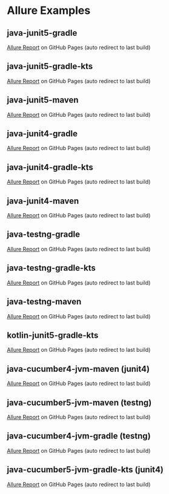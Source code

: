 # Allure Examples

## java-junit5-gradle
[Allure Report](https://simple-elf.github.io/allure-examples/java-junit5-gradle/) on GitHub Pages (auto redirect to last build)

## java-junit5-gradle-kts
[Allure Report](https://simple-elf.github.io/allure-examples/java-junit5-gradle-kts/) on GitHub Pages (auto redirect to last build)

## java-junit5-maven
[Allure Report](https://simple-elf.github.io/allure-examples/java-junit5-maven/) on GitHub Pages (auto redirect to last build)

## java-junit4-gradle
[Allure Report](https://simple-elf.github.io/allure-examples/java-junit4-gradle/) on GitHub Pages (auto redirect to last build)

## java-junit4-gradle-kts
[Allure Report](https://simple-elf.github.io/allure-examples/java-junit4-gradle-kts/) on GitHub Pages (auto redirect to last build)

## java-junit4-maven
[Allure Report](https://simple-elf.github.io/allure-examples/java-junit4-maven/) on GitHub Pages (auto redirect to last build)

## java-testng-gradle
[Allure Report](https://simple-elf.github.io/allure-examples/java-testng-gradle/) on GitHub Pages (auto redirect to last build)

## java-testng-gradle-kts
[Allure Report](https://simple-elf.github.io/allure-examples/java-testng-gradle-kts/) on GitHub Pages (auto redirect to last build)

## java-testng-maven
[Allure Report](https://simple-elf.github.io/allure-examples/java-testng-maven/) on GitHub Pages (auto redirect to last build)

## kotlin-junit5-gradle-kts
[Allure Report](https://simple-elf.github.io/allure-examples/kotlin-junit5-gradle-kts/) on GitHub Pages (auto redirect to last build)

## java-cucumber4-jvm-maven (junit4)
[Allure Report](https://simple-elf.github.io/allure-examples/java-cucumber4-jvm-maven/) on GitHub Pages (auto redirect to last build)

## java-cucumber5-jvm-maven (testng)
[Allure Report](https://simple-elf.github.io/allure-examples/java-cucumber5-jvm-maven/) on GitHub Pages (auto redirect to last build)

## java-cucumber4-jvm-gradle (testng)
[Allure Report](https://simple-elf.github.io/allure-examples/java-cucumber4-jvm-gradle/) on GitHub Pages (auto redirect to last build)

## java-cucumber5-jvm-gradle-kts (junit4)
[Allure Report](https://simple-elf.github.io/allure-examples/java-cucumber5-jvm-gradle-kts/) on GitHub Pages (auto redirect to last build)

